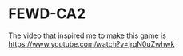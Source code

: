 # FEWD-CA2

The video that inspired me to make this game is https://www.youtube.com/watch?v=jrqN0uZwhwk

